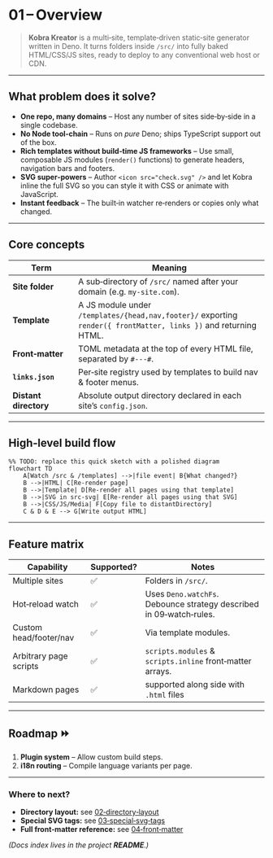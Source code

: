 # 01 – Overview

> **Kobra Kreator** is a multi‑site, template‑driven static‑site generator written in Deno.
> It turns folders inside `/src/` into fully baked HTML/CSS/JS sites, ready to deploy
> to any conventional web host or CDN.

---

## What problem does it solve?

* **One repo, many domains** – Host any number of sites side‑by‑side in a single
  codebase.
* **No Node tool‑chain** – Runs on *pure* Deno; ships TypeScript support out of the box.
* **Rich templates without build‑time JS frameworks** – Use small, composable
  JS modules (`render()` functions) to generate headers, navigation bars and
  footers.
* **SVG super‑powers** – Author `<icon src="check.svg" />` and let Kobra
  inline the full SVG so you can style it with CSS or animate with JavaScript.
* **Instant feedback** – The built‑in watcher re‑renders or copies only what
  changed.

---

## Core concepts

| Term                  | Meaning                                                                                                             |
| --------------------- | ------------------------------------------------------------------------------------------------------------------- |
| **Site folder**       | A sub‑directory of `/src/` named after your domain (e.g. `my‑site.com`).                                            |
| **Template**          | A JS module under `/templates/{head,nav,footer}/` exporting<br>`render({ frontMatter, links })` and returning HTML. |
| **Front‑matter**      | TOML metadata at the top of every HTML file, separated by `#---#`.                                                  |
| **`links.json`**      | Per‑site registry used by templates to build nav & footer menus.                                                    |
| **Distant directory** | Absolute output directory declared in each site’s `config.json`.                                                    |

---

## High‑level build flow

```mermaid
%% TODO: replace this quick sketch with a polished diagram
flowchart TD
    A[Watch /src & /templates] -->|file event| B{What changed?}
    B -->|HTML| C[Re‑render page]
    B -->|Template| D[Re‑render all pages using that template]
    B -->|SVG in src‑svg| E[Re‑render all pages using that SVG]
    B -->|CSS/JS/Media| F[Copy file to distantDirectory]
    C & D & E --> G[Write output HTML]
```

<!-- TODO: Decide if we want a PNG/SVG architecture diagram here instead of Mermaid. -->

---

## Feature matrix

| Capability             | Supported?                           | Notes                                                               |
| ---------------------- | ------------------------------------ | ------------------------------------------------------------------- |
| Multiple sites         | ✅                                    | Folders in `/src/`.                                                 |
| Hot‑reload watch       | ✅                                    | Uses `Deno.watchFs`. Debounce strategy described in 09‑watch‑rules. |
| Custom head/footer/nav | ✅                                    | Via template modules.                                               |
| Arbitrary page scripts | ✅                                    | `scripts.modules` & `scripts.inline` front‑matter arrays.           |
| Markdown pages         | ✅                                    | supported along side with `.html` files

---

## Roadmap ⏩

1. **Plugin system** – Allow custom build steps. <!-- TODO: move to separate RFC once designed -->
2. **i18n routing** – Compile language variants per page.

---

### Where to next?

* **Directory layout:** see [02‑directory‑layout](02-directory-layout.md)
* **Special SVG tags:** see [03‑special‑svg‑tags](03-special-svg-tags.md)
* **Full front‑matter reference:** see [04‑front‑matter](04-front-matter.md)

*(Docs index lives in the project **README**.)*


